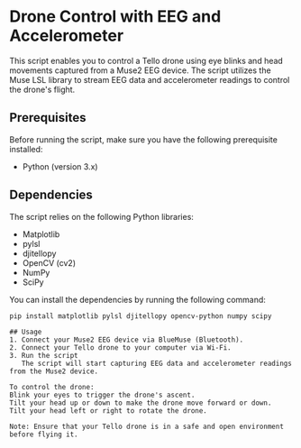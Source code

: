 # Drone Control with EEG and Accelerometer

This script enables you to control a Tello drone using eye blinks and head movements captured from a Muse2 EEG device. The script utilizes the Muse LSL library to stream EEG data and accelerometer readings to control the drone's flight.

## Prerequisites

Before running the script, make sure you have the following prerequisite installed:
- Python (version 3.x)
  
## Dependencies
The script relies on the following Python libraries:
- Matplotlib
- pylsl
- djitellopy
- OpenCV (cv2)
- NumPy
- SciPy

You can install the dependencies by running the following command:
```shell
pip install matplotlib pylsl djitellopy opencv-python numpy scipy

## Usage
1. Connect your Muse2 EEG device via BlueMuse (Bluetooth).
2. Connect your Tello drone to your computer via Wi-Fi.
3. Run the script
   The script will start capturing EEG data and accelerometer readings from the Muse2 device.

To control the drone:
Blink your eyes to trigger the drone's ascent.
Tilt your head up or down to make the drone move forward or down.
Tilt your head left or right to rotate the drone.

Note: Ensure that your Tello drone is in a safe and open environment before flying it.

